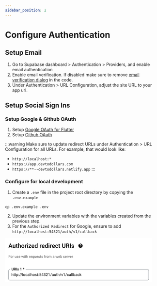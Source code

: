 ```yaml
---
sidebar_position: 2
---
```

# Configure Authentication

## Setup Email

1. Go to Supabase dashboard >  Authentication > Providers, and enable email authentication
2. Enable email verification. If disabled make sure to remove [email verification dialog](https://github.com/devtodollars/flutter-supabase-production-template/blob/main/flutter/lib/components/email\_form.dart#L69) in the code.
3. Under Authentication > URL Configuration, adjust the site URL to your app url.

## Setup Social Sign Ins

### Setup Google & Github OAuth

1. Setup [Google OAuth for Flutter](https://supabase.com/docs/guides/auth/social-login/auth-google?platform=flutter#google-sign-in-for-ios-and-android)
2. Setup [Github OAuth](https://supabase.com/docs/guides/auth/social-login/auth-github)

:::warning
Make sure to update redirect URLs under Authentication > URL Configuration for all URLs. For example, that would look like:

* `http://localhost:*`
* `https://app.devtodollars.com`
* `https://**--devtodollars.netlify.app`
:::

### Configure for local development

1. Create a `.env` file in the project root directory by copying the `.env.example`

```
cp .env.example .env
```

2. Update the environment variables with the variables created from the previous step.
3. For the `Authorized Redirect` for Google, ensure to add `http://localhost:54321/auth/v1/callback`

![](../assets/oauth-redirect.png)



